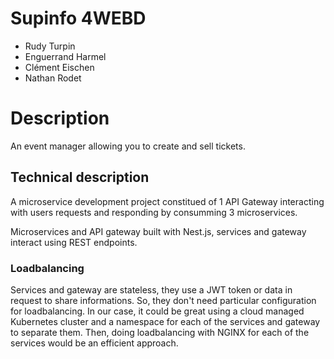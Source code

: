 # Supinfo 4WEBD 

- Rudy Turpin
- Enguerrand Harmel
- Clément Eischen
- Nathan Rodet

# Description

An event manager allowing you to create and sell tickets.

## Technical description

A microservice development project constitued of 1 API Gateway interacting with users requests and responding by consumming 3 microservices.

Microservices and API gateway built with Nest.js, services and gateway interact using REST endpoints.

### Loadbalancing

Services and gateway are stateless, they use a JWT token or data in request to share informations.
So, they don't need particular configuration for loadbalancing. In our case, it could be great using a cloud managed Kubernetes cluster and a namespace for each of the services and gateway to separate them.
Then, doing loadbalancing with NGINX for each of the services would be an efficient approach.
